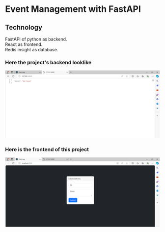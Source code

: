 # Event Management with FastAPI

## Technology
FastAPI of python as backend. <br>
React as frontend. <br>
Redis insight as database. <br>

### Here the project's backend looklike
![Local Image](images/backend.png)


### Here is the frontend of this project
![Local Image](images/frontend.png)
